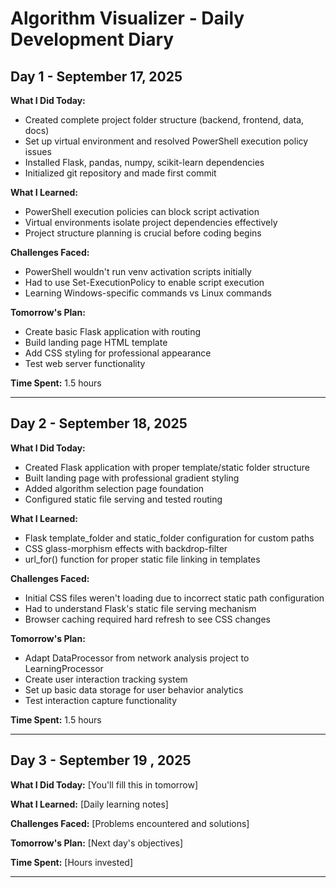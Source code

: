 # Algorithm Visualizer - Daily Development Diary

## Day 1 - September 17, 2025

**What I Did Today:**
- Created complete project folder structure (backend, frontend, data, docs)
- Set up virtual environment and resolved PowerShell execution policy issues
- Installed Flask, pandas, numpy, scikit-learn dependencies
- Initialized git repository and made first commit

**What I Learned:**
- PowerShell execution policies can block script activation
- Virtual environments isolate project dependencies effectively
- Project structure planning is crucial before coding begins

**Challenges Faced:**
- PowerShell wouldn't run venv activation scripts initially
- Had to use Set-ExecutionPolicy to enable script execution
- Learning Windows-specific commands vs Linux commands

**Tomorrow's Plan:**
- Create basic Flask application with routing
- Build landing page HTML template
- Add CSS styling for professional appearance
- Test web server functionality

**Time Spent:** 1.5 hours

---

## Day 2 - September 18, 2025

**What I Did Today:**
- Created Flask application with proper template/static folder structure
- Built landing page with professional gradient styling
- Added algorithm selection page foundation
- Configured static file serving and tested routing

**What I Learned:**
- Flask template_folder and static_folder configuration for custom paths
- CSS glass-morphism effects with backdrop-filter
- url_for() function for proper static file linking in templates

**Challenges Faced:**
- Initial CSS files weren't loading due to incorrect static path configuration
- Had to understand Flask's static file serving mechanism
- Browser caching required hard refresh to see CSS changes

**Tomorrow's Plan:**
- Adapt DataProcessor from network analysis project to LearningProcessor
- Create user interaction tracking system
- Set up basic data storage for user behavior analytics
- Test interaction capture functionality

**Time Spent:** 1.5 hours

---

## Day 3 - September 19 , 2025

**What I Did Today:**
[You'll fill this in tomorrow]

**What I Learned:**
[Daily learning notes]

**Challenges Faced:**
[Problems encountered and solutions]

**Tomorrow's Plan:**
[Next day's objectives]

**Time Spent:** [Hours invested]

---